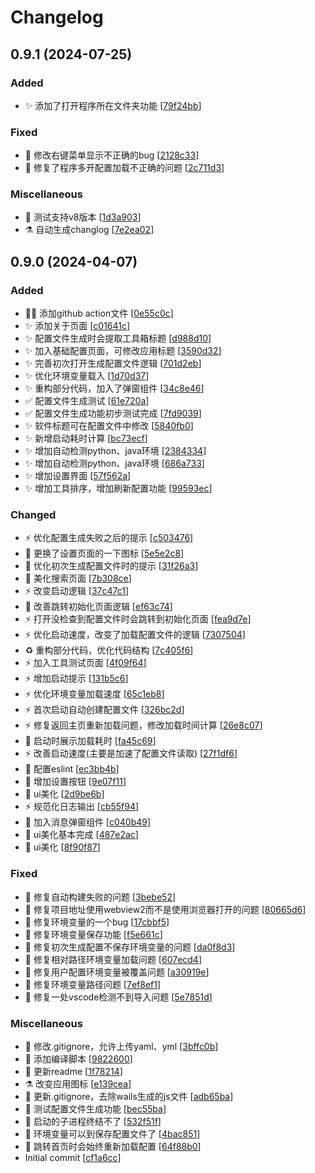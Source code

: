 # Changelog

<a name="0.9.1"></a>
## 0.9.1 (2024-07-25)

### Added

- ✨ 添加了打开程序所在文件夹功能 [[79f24bb](https://github.com/96368a/OnefoxTools/commit/79f24bb832c37c35375c01a8a3ffb8f1e92f7474)]

### Fixed

- 🐛 修改右键菜单显示不正确的bug [[2128c33](https://github.com/96368a/OnefoxTools/commit/2128c33b3a0bf780f7def03b618c2772c45a2187)]
- 🐛 修复了程序多开配置加载不正确的问题 [[2c711d3](https://github.com/96368a/OnefoxTools/commit/2c711d331caafccdafb65fa88fc6e4ec7be883c6)]

### Miscellaneous

- 📝 测试支持v8版本 [[1d3a903](https://github.com/96368a/OnefoxTools/commit/1d3a903c5b7b9995de57089c311cabba6f42e2a2)]
- ⚗️ 自动生成changlog [[7e2ea02](https://github.com/96368a/OnefoxTools/commit/7e2ea027ab28f68d0015552cbca315c580dd753c)]


<a name="0.9.0"></a>
## 0.9.0 (2024-04-07)

### Added

- 👷‍♂️ 添加github action文件 [[0e55c0c](https://github.com/96368a/OnefoxTools/commit/0e55c0ceaf2a710ca0cd2bd10e3dad821a69d35f)]
- ✨ 添加关于页面 [[c01641c](https://github.com/96368a/OnefoxTools/commit/c01641cdd9102aea64880c31a965fc0f15e71610)]
- ✨ 配置文件生成时会提取工具箱标题 [[d988d10](https://github.com/96368a/OnefoxTools/commit/d988d101c7327583d5601e6b76d92c4004db2317)]
- ✨ 加入基础配置页面，可修改应用标题 [[3590d32](https://github.com/96368a/OnefoxTools/commit/3590d32d049b5790e79fe431078b046dec5b185a)]
- ✨ 完善初次打开生成配置文件逻辑 [[701d2eb](https://github.com/96368a/OnefoxTools/commit/701d2ebbd1050dc49b916eaaaf25d2c24b918d69)]
- ✨ 优化环境变量载入 [[1d70d37](https://github.com/96368a/OnefoxTools/commit/1d70d3799dad12b871fc3abe5bb785e6dac2c0e9)]
- ✨ 重构部分代码，加入了弹窗组件 [[34c8e46](https://github.com/96368a/OnefoxTools/commit/34c8e46232d565a47b136843064ed18fce891a94)]
- ✅ 配置文件生成测试 [[61e720a](https://github.com/96368a/OnefoxTools/commit/61e720a0ef6129bdfb0c75198d81b7776c77c30f)]
- ✅ 配置文件生成功能初步测试完成 [[7fd9039](https://github.com/96368a/OnefoxTools/commit/7fd90393e6f29e6d203b62a9927cbf5f03abdb80)]
- ✨ 软件标题可在配置文件中修改 [[5840fb0](https://github.com/96368a/OnefoxTools/commit/5840fb097685f24bf1ca114d7bfca4701181e6ed)]
- ✨ 新增启动耗时计算 [[bc73ecf](https://github.com/96368a/OnefoxTools/commit/bc73ecf5ca3c2f8fdf4bf07f9107c419093baca6)]
- ✨ 增加自动检测python、java环境 [[2384334](https://github.com/96368a/OnefoxTools/commit/23843343b566a18b5fb008a413739192fff30b6b)]
- ✨ 增加自动检测python、java环境 [[686a733](https://github.com/96368a/OnefoxTools/commit/686a7331a3f7da8afe147a7bc3fe6220ddfb0739)]
- ✨ 增加设置界面 [[57f562a](https://github.com/96368a/OnefoxTools/commit/57f562ac92b14b0021998d0c2a749ce928d2844e)]
- ✨ 增加工具排序，增加刷新配置功能 [[99593ec](https://github.com/96368a/OnefoxTools/commit/99593ecd52e7bee94934542eeba77bac5b83f19e)]

### Changed

- ⚡ 优化配置生成失败之后的提示 [[c503476](https://github.com/96368a/OnefoxTools/commit/c50347622d266f00258638dde32840f354607060)]
- 💄 更换了设置页面的一下图标 [[5e5e2c8](https://github.com/96368a/OnefoxTools/commit/5e5e2c8d2ed3b559d295e5cb21b397e0047aa7a7)]
- 💄 优化初次生成配置文件时的提示 [[31f26a3](https://github.com/96368a/OnefoxTools/commit/31f26a3930d91db083539d18f8145e2919fb85b3)]
- 💄 美化搜索页面 [[7b308ce](https://github.com/96368a/OnefoxTools/commit/7b308ced5a0587d1831596d75ab71f9e2d99a86b)]
- ⚡ 改变启动逻辑 [[37c47c1](https://github.com/96368a/OnefoxTools/commit/37c47c1e742c3052cb701fffed65b2faa82a1a68)]
- 🚸 改善跳转初始化页面逻辑 [[ef63c74](https://github.com/96368a/OnefoxTools/commit/ef63c743642d76827701bfdf167e68fd0531a9fc)]
- ⚡ 打开没检查到配置文件时会跳转到初始化页面 [[fea9d7e](https://github.com/96368a/OnefoxTools/commit/fea9d7e1532a0d567ed0a4528c9feaf319d76c28)]
- ⚡ 优化启动速度，改变了加载配置文件的逻辑 [[7307504](https://github.com/96368a/OnefoxTools/commit/7307504aec1d2c2bd5cc60267e8451c3450171b7)]
- ♻️ 重构部分代码，优化代码结构 [[7c405f6](https://github.com/96368a/OnefoxTools/commit/7c405f67615c4a769e2bf09f1f0aff79702743ba)]
- ⚡ 加入工具测试页面 [[4f09f64](https://github.com/96368a/OnefoxTools/commit/4f09f649459345f1984201a3990f23ce48b173be)]
- ⚡ 增加启动提示 [[131b5c6](https://github.com/96368a/OnefoxTools/commit/131b5c63afc4ae03711bed8adc74692c0da974f9)]
- ⚡ 优化环境变量加载速度 [[65c1eb8](https://github.com/96368a/OnefoxTools/commit/65c1eb8ce551e5fb93c52e121c81ee39880becab)]
- ⚡ 首次启动自动创建配置文件 [[326bc2d](https://github.com/96368a/OnefoxTools/commit/326bc2de1f7454b28abb3201c7f77fbf7292d3c0)]
- ⚡ 修复返回主页重新加载问题，修改加载时间计算 [[26e8c07](https://github.com/96368a/OnefoxTools/commit/26e8c07504683db0026f51f2357c4c74dd33619a)]
- 💄 启动时展示加载耗时 [[fa45c69](https://github.com/96368a/OnefoxTools/commit/fa45c6973726831925d4678e60f2ad9bf12bde83)]
- ⚡ 改善启动速度(主要是加速了配置文件读取) [[27f1df6](https://github.com/96368a/OnefoxTools/commit/27f1df6603c41c5222e4109df3a690ab53cb37ac)]
- 🎨 配置eslint [[ec3bb4b](https://github.com/96368a/OnefoxTools/commit/ec3bb4b82be33cc1b4795642b005e68430ea5b9f)]
- 💄 增加设置按钮 [[9e07f11](https://github.com/96368a/OnefoxTools/commit/9e07f1199ecd4f4b4ff12295d6bc6aaa698478c9)]
- 💄 ui美化 [[2d9be6b](https://github.com/96368a/OnefoxTools/commit/2d9be6b574827cf333d50ac8605bd035e670eff9)]
- ⚡ 规范化日志输出 [[cb55f94](https://github.com/96368a/OnefoxTools/commit/cb55f944ee7f8027cd216ff60dbf151ee0acc7de)]
- 💄 加入消息弹窗组件 [[c040b49](https://github.com/96368a/OnefoxTools/commit/c040b491eca8f73fb77e09168e4e6ff8cfcbfb7d)]
- 💄 ui美化基本完成 [[487e2ac](https://github.com/96368a/OnefoxTools/commit/487e2acaad65970ab5d9bed1c9d420537fe9665d)]
- 💄 ui美化 [[8f90f87](https://github.com/96368a/OnefoxTools/commit/8f90f87d83b1deb9c5720b44502cf28084c4fe20)]

### Fixed

- 💚 修复自动构建失败的问题 [[3bebe52](https://github.com/96368a/OnefoxTools/commit/3bebe52f5473753c5df5e2d151421b2e86eb29ed)]
- 🐛 修复项目地址使用webview2而不是使用浏览器打开的问题 [[80665d6](https://github.com/96368a/OnefoxTools/commit/80665d60e40f114181b6eba8feaea574e804003b)]
- 🐛 修复环境变量的一个bug [[17cbbf5](https://github.com/96368a/OnefoxTools/commit/17cbbf54c62f560cd2b9ba72af58e1aeba2f2caa)]
- 🐛 修复环境变量保存功能 [[f5e661c](https://github.com/96368a/OnefoxTools/commit/f5e661c10e70752c6e3ce2145397d13d76975ce3)]
- 🐛 修复初次生成配置不保存环境变量的问题 [[da0f8d3](https://github.com/96368a/OnefoxTools/commit/da0f8d33fd711122f744bad5f47f007c0024e7c4)]
- 🐛 修复相对路径环境变量加载问题 [[607ecd4](https://github.com/96368a/OnefoxTools/commit/607ecd416ee933684d4ab7c398338bff82e2f9c5)]
- 🐛 修复用户配置环境变量被覆盖问题 [[a30919e](https://github.com/96368a/OnefoxTools/commit/a30919e3346176e59d507656d3fee871d51b1f40)]
- 🐛 修复环境变量路径问题 [[7ef8ef1](https://github.com/96368a/OnefoxTools/commit/7ef8ef1da474ffa14b5bad7ca97e0ba404daf4fc)]
- 🐛 修复一处vscode检测不到导入问题 [[5e7851d](https://github.com/96368a/OnefoxTools/commit/5e7851d35ced1d3829b060f3426d6df38f36682a)]

### Miscellaneous

- 🙈 修改.gitignore，允许上传yaml、yml [[3bffc0b](https://github.com/96368a/OnefoxTools/commit/3bffc0b54ac734a326602a58a9d456355fce46ca)]
- 🚧 添加编译脚本 [[9822600](https://github.com/96368a/OnefoxTools/commit/98226002fd36a55a37c2e8eec59cabd516ba10ae)]
- 📝 更新readme [[1f78214](https://github.com/96368a/OnefoxTools/commit/1f78214cebe08849156e47df7d970dc26b9a372d)]
- ⚗️ 改变应用图标 [[e139cea](https://github.com/96368a/OnefoxTools/commit/e139cea1f32616b905990c3940bddaae8441ac6d)]
- 🙈 更新.gitignore，去除wails生成的js文件 [[adb65ba](https://github.com/96368a/OnefoxTools/commit/adb65ba1fbfb410ffda427695cf53406d4bc4633)]
- 💩 测试配置文件生成功能 [[bec55ba](https://github.com/96368a/OnefoxTools/commit/bec55ba6d128472a499b1df547527b888c60c895)]
- 💩 启动的子进程终结不了 [[532f51f](https://github.com/96368a/OnefoxTools/commit/532f51f02f748b1ee353ebef41fda756675aef44)]
- 💩 环境变量可以到保存配置文件了 [[4bac851](https://github.com/96368a/OnefoxTools/commit/4bac85141241ded61b238c65961a16401610259c)]
- 💩 跳转首页时会始终重新加载配置 [[64f88b0](https://github.com/96368a/OnefoxTools/commit/64f88b091b913b628b453d88216533d49381a1e6)]
-  Initial commit [[cf1a6cc](https://github.com/96368a/OnefoxTools/commit/cf1a6cc7a4f8bff596f9dbc3d6e89c5940dd6e2a)]


